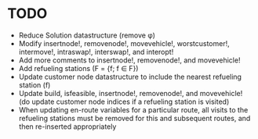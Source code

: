 # TODO
- Reduce Solution datastructure (remove φ)
- Modify insertnode!, removenode!, movevehicle!, worstcustomer!, intermove!, intraswap!, interswap!, and interopt!
- Add more comments to insertnode!, removenode!, and movevehicle!
- Add refueling stations (F = {f; f ∈ F})
- Update customer node datastructure to include the nearest refueling station (f)
- Update build, isfeasible, insertnode!, removenode!, and movevehicle! (do update customer node indices if a refueling station is visited)
- When updating en-route variables for a particular route, all visits to the refueling stations must be removed for this and subsequent routes, and then re-inserted appropriately